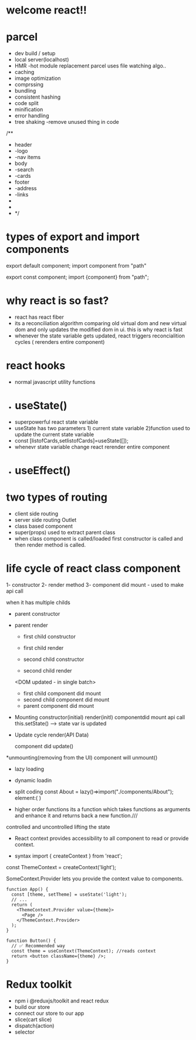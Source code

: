 # welcome react!!
# parcel 
- dev build / setup
- local server(localhost)
- HMR -hot module replacement parcel uses file watching algo..
- caching
- image optimization
- comprssing
- bundling
- consistent hashing
- code split
- minification
- error handling
- tree shaking -remove unused thing in code

/**
 * header
 * -logo
 * -nav items
 * body
 * -search
 * -cards
 * footer
 * -address
 * -links
 * 
 * 
 *  */ 

 # types of export and import components

 export default component;
 import component from "path"


 export const component;
 import {component} from "path";
 # why react is so fast?
 - react has react fiber 
 - its a reconciliation algorithm comparing old virtual dom and new virtual dom and only updates the modified dom in ui. this is why react is fast
- whenever the state variable gets updated, react triggers reconcialition cycles ( rerenders entire component)
 # react hooks
 - normal javascript utility functions
 - # useState() 
 - superpowerful react state variable
 - useState has two parameters 1) current state variable 2)function used to update the current state variable
 - const [listofCards,setlistofCards]=useState([]);
 - whenevr state variable change react rerender entire component
 - # useEffect()

 # two types of routing
 - client side routing
 - server side routing
 Outlet
 - class based component
 - super(props) used to extract parent class
 - when class component is called/loaded first constructor is called and then render method is called.
 # life cycle of react class component 
 1- constructor
 2- render method
 3- component did mount - used to make api call

 when it has multiple childs
 - parent constructor 
 - parent render 

    - first child constructor 
    - first child render 

    - second child constructor
    - second child render

    <DOM updated - in single batch>

    - first child component did mount
    - second child component did mount
    - parent component did mount

* Mounting
    constructor(initial) 
    render(initl)
        <html dummy>
    componentdid mount
        api call
        this.setState() --> state var is updated

* Update cycle
    render(API Data)
    <html updates API data>
    component did update()

*unmounting(removing from the UI)
    component will unmount()

* lazy loading
* dynamic loadin
* split coding
 const About = lazy()=>import("./components/About");
 element:(
    <suspence> <About/></suspence>
 )

* higher order functions
its a function which takes functions as arguments and enhance it and returns back a new function.///

controlled and uncontrolled
lifting the state

* React context provides accessibility to all component to read or provide context.
- syntax
import { createContext } from 'react';

const ThemeContext = createContext('light');

SomeContext.Provider lets you provide the context value to components.
````
function App() {
  const [theme, setTheme] = useState('light');
  // ...
  return (
    <ThemeContext.Provider value={theme}>
      <Page />
    </ThemeContext.Provider>
  );
}
````
````
function Button() {
  // ✅ Recommended way
  const theme = useContext(ThemeContext); //reads context
  return <button className={theme} />;
}
````

# Redux toolkit
- npm i @reduxjs/toolkit and react redux
- build our store
- connect our store to our app
- slice(cart slice)
- dispatch(action)
- selector
